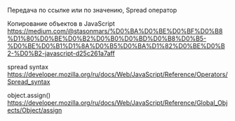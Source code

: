 Передача по ссылке или по значению, Spread оператор

Копирование объектов в JavaScript
https://medium.com/@stasonmars/%D0%BA%D0%BE%D0%BF%D0%B8%D1%80%D0%BE%D0%B2%D0%B0%D0%BD%D0%B8%D0%B5-%D0%BE%D0%B1%D1%8A%D0%B5%D0%BA%D1%82%D0%BE%D0%B2-%D0%B2-javascript-d25c261a7aff

spread syntax
https://developer.mozilla.org/ru/docs/Web/JavaScript/Reference/Operators/Spread_syntax

object.assign()
https://developer.mozilla.org/ru/docs/Web/JavaScript/Reference/Global_Objects/Object/assign